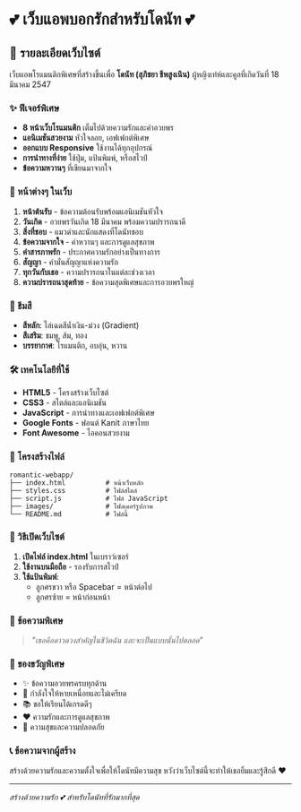 # 💕 เว็บแอพบอกรักสำหรับโดนัท 💕

## 🌟 รายละเอียดเว็บไซต์

เว็บแอพโรแมนติกพิเศษที่สร้างขึ้นเพื่อ **โดนัท (สุภิชยา ชีพสูงเนิน)** ผู้หญิงเท่ห์และคูลที่เกิดวันที่ 18 มีนาคม 2547

### ✨ ฟีเจอร์พิเศษ

- **8 หน้าเว็บโรแมนติก** เต็มไปด้วยความรักและคำอวยพร
- **แอนิเมชันสวยงาม** หัวใจลอย, เอฟเฟกต์พิเศษ
- **ออกแบบ Responsive** ใช้งานได้ทุกอุปกรณ์
- **การนำทางที่ง่าย** ใช้ปุ่ม, แป้นพิมพ์, หรือสไวป์
- **ข้อความหวานๆ** ที่เขียนมาจากใจ

### 📱 หน้าต่างๆ ในเว็บ

1. **หน้าต้นรับ** - ข้อความต้อนรับพร้อมแอนิเมชันหัวใจ
2. **วันเกิด** - อวยพรวันเกิด 18 มีนาคม พร้อมความปรารถนาดี
3. **สิ่งที่ชอบ** - แมวดำและนักแสดงที่โดนัทชอบ
4. **ข้อความจากใจ** - คำหวานๆ และการดูแลสุขภาพ
5. **คำสารภาพรัก** - ประกาศความรักอย่างเป็นทางการ
6. **สัญญา** - คำมั่นสัญญาแห่งความรัก
7. **ทุกวันกับเธอ** - ความปรารถนาในแต่ละช่วงเวลา
8. **ความปรารถนาสุดท้าย** - ข้อความสุดพิเศษและการอวยพรใหญ่

### 🎨 ธีมสี

- **สีหลัก**: ไล่เฉดสีน้ำเงิน-ม่วง (Gradient)
- **สีเสริม**: ชมพู, ส้ม, ทอง
- **บรรยากาศ**: โรแมนติก, อบอุ่น, หวาน

### 🛠️ เทคโนโลยีที่ใช้

- **HTML5** - โครงสร้างเว็บไซต์
- **CSS3** - สไตล์และแอนิเมชัน
- **JavaScript** - การนำทางและเอฟเฟกต์พิเศษ
- **Google Fonts** - ฟอนต์ Kanit ภาษาไทย
- **Font Awesome** - ไอคอนสวยงาม

### 📂 โครงสร้างไฟล์

```
romantic-webapp/
├── index.html          # หน้าเว็บหลัก
├── styles.css          # ไฟล์สไตล์
├── script.js           # ไฟล์ JavaScript
├── images/             # โฟลเดอร์รูปภาพ
└── README.md           # ไฟล์นี้
```

### 🚀 วิธีเปิดเว็บไซต์

1. **เปิดไฟล์ index.html** ในเบราว์เซอร์
2. **ใช้งานบนมือถือ** - รองรับการสไวป์
3. **ใช้แป้นพิมพ์**:
   - ลูกศรขวา หรือ Spacebar = หน้าต่อไป
   - ลูกศรซ้าย = หน้าก่อนหน้า

### 💝 ข้อความพิเศษ

> *"เธอคือดาวดวงสำคัญในชีวิตฉัน และจะเป็นแบบนั้นไปตลอด"*

### 🎁 ของขวัญพิเศษ

- ✨ ข้อความอวยพรครบทุกด้าน
- 💪 กำลังใจให้หายเหนื่อยและไม่เครียด
- 📚 ขอให้เรียนได้เกรดดีๆ
- ❤️ ความรักและการดูแลสุขภาพ
- 🌟 ความสุขและความปลอดภัย

### 📞 ข้อความจากผู้สร้าง

สร้างด้วยความรักและความตั้งใจเพื่อให้โดนัทมีความสุข
หวังว่าเว็บไซต์นี้จะทำให้เธอยิ้มและรู้สึกดี ❤️

---

*สร้างด้วยความรัก 💕 สำหรับโดนัทที่รักมากที่สุด*
